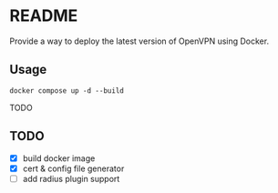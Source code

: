 # README

Provide a way to deploy the latest version of OpenVPN using Docker.

## Usage

```shell
docker compose up -d --build
```

TODO

## TODO

* [x] build docker image
* [x] cert & config file generator
* [ ] add radius plugin support
